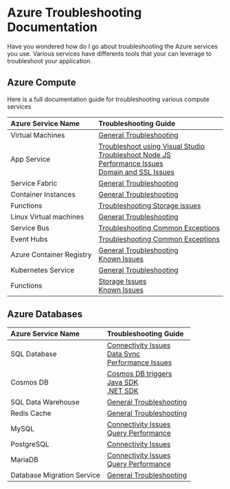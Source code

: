# Azure Troubleshooting Documentation

Have you wondered how do I go about troubleshooting the Azure services you use. Various services have differents tools that your can leverage to troubleshoot your application. 

## Azure Compute
Here is a full documentation guide for troubleshooting various compute services

| Azure Service Name  | Troubleshooting Guide |
| :---   | :---   |
|  Virtual Machines | [General Troubleshooting](https://docs.microsoft.com/en-us/azure/virtual-machines/troubleshooting/) <br>|
|  App Service | [Troubleshoot using Visual Studio](https://docs.microsoft.com/en-us/azure/app-service/troubleshoot-dotnet-visual-studio)<br>[Troubleshoot Node JS](https://docs.microsoft.com/en-us/azure/app-service/app-service-web-nodejs-best-practices-and-troubleshoot-guide)<br>[Performance Issues](https://docs.microsoft.com/en-us/azure/app-service/troubleshoot-performance-degradation)<br>[Domain and SSL Issues](https://docs.microsoft.com/en-us/azure/app-service/troubleshoot-domain-ssl-certificates)|
|  Service Fabric | [General Troubleshooting](https://github.com/Azure/Service-Fabric-Troubleshooting-Guides)|
|  Container Instances | [General Troubleshooting](https://docs.microsoft.com/en-us/azure/container-instances/container-instances-troubleshooting)|
|  Functions | [Troubleshooting Storage issues](https://docs.microsoft.com/en-us/azure/azure-functions/functions-recover-storage-account)|
|  Linux Virtual machines | [General Troubleshooting](https://docs.microsoft.com/en-us/azure/virtual-machines/troubleshooting/)|
|  Service Bus |[Troubleshooting Common Exceptions](https://docs.microsoft.com/en-us/azure/service-bus-messaging/service-bus-messaging-exceptions)|
|  Event Hubs | [Troubleshooting Common Exceptions](https://docs.microsoft.com/en-us/azure/event-hubs/event-hubs-messaging-exceptions)|
|  Azure Container Registry | [General Troubleshooting](https://github.com/Azure/acr/blob/master/docs/Troubleshooting%20Guide.md)<br>[Known Issues](https://github.com/Azure/acr/issues)|
|  Kubernetes Service | [General Troubleshooting](https://docs.microsoft.com/en-us/azure/aks/troubleshooting)|
| Functions | [Storage Issues](https://docs.microsoft.com/en-us/azure/azure-functions/functions-recover-storage-account)<br>[Known Issues](https://github.com/Azure/Azure-Functions/issues)|


## Azure Databases


| Azure Service Name  | Troubleshooting Guide |
| :---   | :---   |
| SQL Database|[Connectivity Issues](https://docs.microsoft.com/en-us/azure/sql-database/sql-database-troubleshoot-common-connection-issues)<br>[Data Sync](https://docs.microsoft.com/en-us/azure/sql-database/sql-database-troubleshoot-data-sync)<br>[Performance Issues](https://docs.microsoft.com/en-us/azure/sql-database/sql-database-intelligent-insights-troubleshoot-performance)|
| Cosmos DB |[Cosmos DB triggers](https://docs.microsoft.com/en-us/azure/cosmos-db/troubleshoot-changefeed-functions)<br>[Java SDK](https://docs.microsoft.com/en-us/azure/cosmos-db/troubleshoot-java-async-sdk)<br>[.NET SDK](https://docs.microsoft.com/en-us/azure/cosmos-db/troubleshoot-dot-net-sdk)|
| SQL Data Warehouse| [General Troubleshooting](https://docs.microsoft.com/en-us/azure/sql-data-warehouse/sql-data-warehouse-troubleshoot)|
|Redis Cache | [General Troubleshooting](https://docs.microsoft.com/en-us/azure/azure-cache-for-redis/cache-how-to-troubleshoot)|
|MySQL| [Connectivity Issues](https://docs.microsoft.com/en-us/azure/mysql/howto-troubleshoot-common-connection-issues)<br>[Query Performance](https://docs.microsoft.com/en-us/azure/mysql/howto-troubleshoot-query-performance)|
|PostgreSQL| [Connectivity Issues](https://docs.microsoft.com/en-us/azure/postgresql/howto-troubleshoot-common-connection-issues)|
|MariaDB| [Connectivity Issues](https://docs.microsoft.com/en-us/azure/mariadb/howto-troubleshoot-common-connection-issues) <br>[Query Performance](https://docs.microsoft.com/en-us/azure/mariadb/howto-troubleshoot-common-connection-issues)|
|Database Migration Service|[General Troubleshooting](https://docs.microsoft.com/en-us/azure/dms/known-issues-troubleshooting-dms)|




